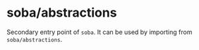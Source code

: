 # soba/abstractions

Secondary entry point of `soba`. It can be used by importing from `soba/abstractions`.
